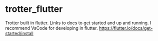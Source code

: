 # trotter_flutter

Trotter built in flutter.  Links to docs to get started and up and running.  I recommend VsCode for developing in flutter.
https://flutter.io/docs/get-started/install
